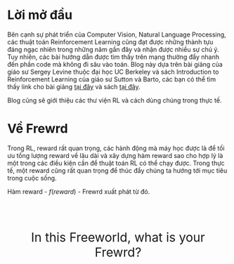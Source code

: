 <vue-mathjax></vue-mathjax>
# Lời mở đầu

Bên cạnh sự phát triển của Computer Vision, Natural Language Processing,
các thuật toán Reinforcement Learning cũng đạt được những thành tựu đáng
ngạc nhiên trong những năm gần đây và nhận được nhiều sự chú ý.
Tuy nhiên, các bài hướng dẫn được tìm thấy trên mạng thường đẩy nhanh đến
phần code mà không đi sâu vào toán.
Blog này dựa trên bài giảng của giáo sư Sergey Levine thuộc đại học UC Berkeley
và sách Introduction to Reinforcement Learning của giáo sư Sutton và Barto,
các bạn có thể tìm thấy link cho bài giảng
[tại đây](http://rail.eecs.berkeley.edu/deeprlcourse/)
và sách [tại đây](http://incompleteideas.net/book/bookdraft2017nov5.pdf).

Blog cũng sẽ giới thiệu các thư viện RL và cách dùng chúng trong
thực tế.

# Về Frew<i class="fas fa-angle-double-up" ></i>rd
Trong RL, reward rất quan trọng, các hành động mà máy học được là để
tối ưu tổng lượng reward về lâu dài và xây dựng hàm reward sao cho hợp lý
là một trong các điều kiện cần để thuật toán RL có thể chạy được. Trong thực tế,
một reward cũng rất quan trọng để thúc đẩy chúng ta hướng tới mục tiêu trong cuộc sống.

Hàm reward - $f(reward)$ - Frew<i class="fas fa-angle-double-up" ></i>rd
xuất phát từ đó.
<br/>
<br/>
<br/>
<br/>
<p align="center" style="font-size:200%;">In this Freeworld, what is your Frew<i class="fas fa-angle-double-up" ></i>rd?</p>


